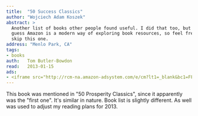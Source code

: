 ```yaml
---
title:	"50 Success Classics"
author: "Wojciech Adam Koszek"
abstract: >
  Another list of books other people found useful. I did that too, but I
  guess Amazon is a modern way of exploring book resources, so feel free to
  skip this one.
address: "Menlo Park, CA"
tags:
- books
auth:	Tom Butler-Bowdon
read:	2013-01-15
ads:
- <iframe src="http://rcm-na.amazon-adsystem.com/e/cm?lt1=_blank&bc1=FFFFFF&IS2=1&npa=1&bg1=FFFFFF&fc1=000000&lc1=FF0000&t=wojcadamkoszh-20&o=1&p=8&l=as4&m=amazon&f=ifr&ref=ss_til&asins=1857883330" style="width:120px;height:240px;" scrolling="no" marginwidth="0" marginheight="0" frameborder="0"></iframe>
---
```

This book was mentioned in "50 Prosperity Classics", since it apparently was
the "first one". It's similar in nature. Book list is slightly different. As
well was used to adjust my reading plans for 2013.
